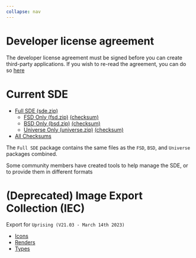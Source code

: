 ```yaml
---
collapse: nav
---
```

# Developer license agreement

The developer license agreement must be signed before you can create third-party applications. If you wish to re-read the agreement, you can do so [here](/license-agreement)

# Current SDE

- [Full SDE (sde.zip)](https://eve-static-data-export.s3-eu-west-1.amazonaws.com/tranquility/sde.zip)
    - [FSD Only (fsd.zip)](https://eve-static-data-export.s3-eu-west-1.amazonaws.com/tranquility/fsd.zip)
    [(checksum)](https://eve-static-data-export.s3-eu-west-1.amazonaws.com/tranquility/fsd.zip.checksum)
    - [BSD Only (bsd.zip)](https://eve-static-data-export.s3-eu-west-1.amazonaws.com/tranquility/bsd.zip)
    [(checksum)](https://eve-static-data-export.s3-eu-west-1.amazonaws.com/tranquility/bsd.zip.checksum)
    - [Universe Only (universe.zip)](https://eve-static-data-export.s3-eu-west-1.amazonaws.com/tranquility/universe.zip)
    [(checksum)](https://eve-static-data-export.s3-eu-west-1.amazonaws.com/tranquility/universe.zip.checksum)
- [All Checksums](https://eve-static-data-export.s3-eu-west-1.amazonaws.com/tranquility/checksum)

The `Full SDE` package contains the same files as the `FSD`, `BSD`, and `Universe` packages combined.

Some community members have created tools to help manage the SDE, or to provide them in different formats

# (Deprecated) Image Export Collection (IEC)

Export for `Uprising (V21.03 - March 14th 2023)`

- [Icons](https://web.ccpgamescdn.com/aws/developers/Uprising_V21.03_Icons.zip)
- [Renders](https://web.ccpgamescdn.com/aws/developers/Uprising_V21.03_Renders.zip)
- [Types](https://web.ccpgamescdn.com/aws/developers/Uprising_V21.03_Types.zip)
